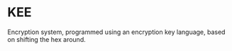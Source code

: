 # KEE
Encryption system, programmed using an encryption key language, based on shifting the hex around.
